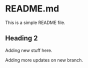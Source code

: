 # README.md

This is a simple README file.

## Heading 2

Adding new stuff here.

Adding more updates on new branch.
